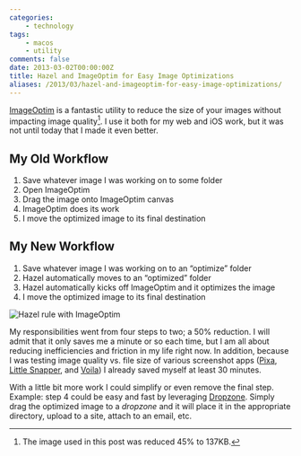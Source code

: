 ```yaml
---
categories:
    - technology
tags:
    - macos
    - utility
comments: false
date: 2013-03-02T00:00:00Z
title: Hazel and ImageOptim for Easy Image Optimizations
aliases: /2013/03/hazel-and-imageoptim-for-easy-image-optimizations/
---
```


[ImageOptim][io] is a fantastic utility to reduce the size of your images without impacting image quality[^fn-1]. I use it both for my web and iOS work, but it was not until today that I made it even better.


## My Old Workflow

1.  Save whatever image I was working on to some folder
2.  Open ImageOptim
3.  Drag the image onto ImageOptim canvas
4.  ImageOptim does its work
5.  I move the optimized image to its final destination

## My New Workflow

1.  Save whatever image I was working on to an “optimize” folder
2.  Hazel automatically moves to an “optimized” folder
3.  Hazel automatically kicks off ImageOptim and it optimizes the image
4.  I move the optimized image to its final destination

![Hazel rule with ImageOptim][io-pic]


My responsibilities went from four steps to two; a 50% reduction. I will admit that it only saves me a minute or so each time, but I am all about reducing inefficiencies and friction in my life right now. In addition, because I was testing image quality vs. file size of various screenshot apps ([Pixa][4], [Little Snapper][5], and [Voila][6]) I already saved myself at least 30 minutes.


With a little bit more work I could simplify or even remove the final step. Example: step 4 could be easy and fast by leveraging [Dropzone][7]. Simply drag the optimized image to a *dropzone* and it will place it in the appropriate directory, upload to a site, attach to an email, etc.


[^fn-1]: The image used in this post was reduced 45% to 137KB.

[io]: http://imageoptim.com/ "ImageOptim — make websites and apps load faster (Mac app)"
[io-pic]: /uploads/2013/03/ImageOptimAndHazel.png "Hazel rule with ImageOptim"
[4]: http://www.pixa-app.com/ "Pixa - organizing your images, the easy way"
[5]: http://www.realmacsoftware.com/littlesnapper/ "Screenshot & Website Capture For Mac - LittleSnapper"
[6]: http://www.globaldelight.com/voila/ "Voila - A complete screen capture and image editing tool for Mac OS X"
 [7]: http://aptonic.com/ "Introducing Dropzone 2"